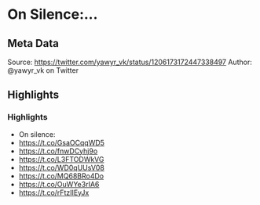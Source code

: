 # On Silence:...

## Meta Data

Source:  https://twitter.com/yawyr_vk/status/1206173172447338497 
Author: @yawyr_vk on Twitter

## Highlights

### Highlights

- On silence:
- https://t.co/GsaOCqqWD5
- https://t.co/fnwDCyhj9o
- https://t.co/L3FTODWkVG
- https://t.co/WD0qUUsV08
- https://t.co/MQ68BRo4Do
- https://t.co/OuWYe3rIA6
- https://t.co/rFtzIIEyJx
